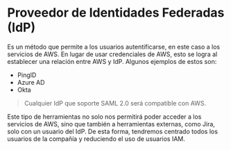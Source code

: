 # Proveedor de Identidades Federadas (IdP)

Es un método que permite a los usuarios autentificarse, en este caso a los servicios de AWS. En lugar de usar credenciales de AWS, esto se logra al establecer una relación entre AWS y IdP.
Algunos ejemplos de estos son:
- PingID
- Azure AD
- Okta

> Cualquier IdP que soporte SAML 2.0 será compatible con AWS.

Este tipo de herramientas no solo nos permitirá poder acceder a los servicios de AWS, sino que también a herramientas externas, como Jira, solo con un usuario del IdP. De esta forma, tendremos centrado todos los usuarios de la compañía y reduciendo el uso de usuarios IAM.